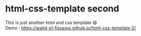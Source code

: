 # html-css-template second
This is just another html and css template 😄 \
Demo : https://walid-el-fissaoui.github.io/html-css-template-2/
